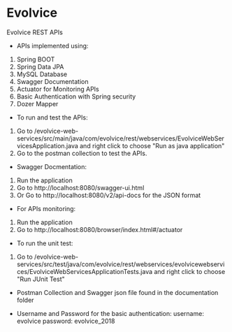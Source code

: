 # Evolvice
Evolvice REST APIs

- APIs implemented using:
1) Spring BOOT
2) Spring Data JPA
3) MySQL Database
4) Swagger Documentation
5) Actuator for Monitoring APIs
6) Basic Authentication with Spring security
7) Dozer Mapper


- To run and test the APIs:
1) Go to /evolvice-web-services/src/main/java/com/evolvice/rest/webservices/EvolviceWebServicesApplication.java
and right click to choose "Run as java application"
2) Go to the postman collection to test the APIs.


- Swagger Docmentation:
1) Run the application
2) Go to http://localhost:8080/swagger-ui.html
3) Or Go to http://localhost:8080/v2/api-docs for the JSON format


- For APIs monitoring:
1) Run the application
2) Go to http://localhost:8080/browser/index.html#/actuator


- To run the unit test:
1) Go to /evolvice-web-services/src/test/java/com/evolvice/rest/webservices/evolvicewebservices/EvolviceWebServicesApplicationTests.java
   and right click to choose "Run JUnit Test"


- Postman Collection and Swagger json file found in the documentation folder


- Username and Password for the basic authentication:
  username: evolvice
  password: evolvice_2018